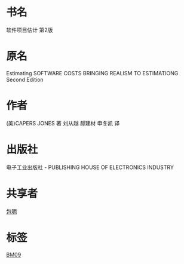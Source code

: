 # 书名 #
软件项目估计 第2版

# 原名 #
Estimating SOFTWARE COSTS
BRINGING REALISM TO ESTIMATIONG
Second Edition

# 作者 #
(美)CAPERS JONES 著
刘从越 郝建材 申冬凯 译

# 出版社 #
电子工业出版社 - PUBLISHING HOUSE OF ELECTRONICS INDUSTRY

# 共享者 #
[包明](BM.md)

# 标签 #
[BM09](BM09.md)